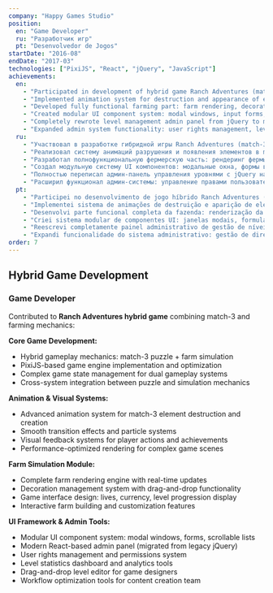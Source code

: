 ```yaml
---
company: "Happy Games Studio"
position:
  en: "Game Developer"
  ru: "Разработчик игр"
  pt: "Desenvolvedor de Jogos"
startDate: "2016-08"
endDate: "2017-03"
technologies: ["PixiJS", "React", "jQuery", "JavaScript"]
achievements:
  en:
    - "Participated in development of hybrid game Ranch Adventures (match-3 + farm) based on PixiJS"
    - "Implemented animation system for destruction and appearance of elements in match-3 mechanics"
    - "Developed fully functional farming part: farm rendering, decoration management system, game interface"
    - "Created modular UI component system: modal windows, input forms, scrollable friend lists"
    - "Completely rewrote level management admin panel from jQuery to modular React components"
    - "Expanded admin system functionality: user rights management, level statistics, drag-and-drop sorting for game designers"
  ru:
    - "Участвовал в разработке гибридной игры Ranch Adventures (match-3 + ферма) на базе PixiJS"
    - "Реализовал систему анимаций разрушения и появления элементов в match-3 механике"
    - "Разработал полнофункциональную фермерскую часть: рендеринг фермы, система управления декорациями, игровой интерфейс"
    - "Создал модульную систему UI компонентов: модальные окна, формы ввода, скроллируемые списки друзей"
    - "Полностью переписал админ-панель управления уровнями с jQuery на модульные React компоненты"
    - "Расширил функционал админ-системы: управление правами пользователей, статистика уровней, drag-and-drop сортировка для геймдизайнеров"
  pt:
    - "Participei no desenvolvimento de jogo híbrido Ranch Adventures (match-3 + fazenda) baseado em PixiJS"
    - "Implementei sistema de animações de destruição e aparição de elementos na mecânica match-3"
    - "Desenvolvi parte funcional completa da fazenda: renderização da fazenda, sistema de gestão de decorações, interface de jogo"
    - "Criei sistema modular de componentes UI: janelas modais, formulários de entrada, listas roláveis de amigos"
    - "Reescrevi completamente painel administrativo de gestão de níveis de jQuery para componentes modulares React"
    - "Expandi funcionalidade do sistema administrativo: gestão de direitos de utilizadores, estatísticas de níveis, ordenação drag-and-drop para designers de jogos"
order: 7
---
```


## Hybrid Game Development

### Game Developer

Contributed to **Ranch Adventures hybrid game** combining match-3 and farming mechanics:

**Core Game Development:**

- Hybrid gameplay mechanics: match-3 puzzle + farm simulation
- PixiJS-based game engine implementation and optimization
- Complex game state management for dual gameplay systems
- Cross-system integration between puzzle and simulation mechanics

**Animation & Visual Systems:**

- Advanced animation system for match-3 element destruction and creation
- Smooth transition effects and particle systems
- Visual feedback systems for player actions and achievements
- Performance-optimized rendering for complex game scenes

**Farm Simulation Module:**

- Complete farm rendering engine with real-time updates
- Decoration management system with drag-and-drop functionality
- Game interface design: lives, currency, level progression display
- Interactive farm building and customization features

**UI Framework & Admin Tools:**

- Modular UI component system: modal windows, forms, scrollable lists
- Modern React-based admin panel (migrated from legacy jQuery)
- User rights management and permissions system
- Level statistics dashboard and analytics tools
- Drag-and-drop level editor for game designers
- Workflow optimization tools for content creation team
